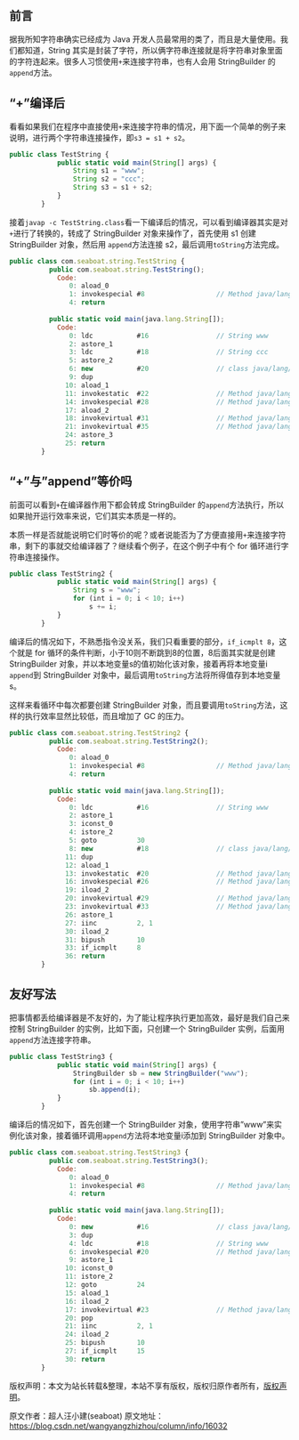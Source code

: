 


## 前言

据我所知字符串确实已经成为 Java 开发人员最常用的类了，而且是大量使用。我们都知道，String 其实是封装了字符，所以俩字符串连接就是将字符串对象里面的字符连起来。很多人习惯使用`+`来连接字符串，也有人会用 StringBuilder 的`append`方法。

## “+”编译后

看看如果我们在程序中直接使用`+`来连接字符串的情况，用下面一个简单的例子来说明，进行两个字符串连接操作，即`s3 = s1 + s2`。

```js 
public class TestString {
            public static void main(String[] args) {
                String s1 = "www";
                String s2 = "ccc";
                String s3 = s1 + s2;
            }
        }
```

接着`javap -c TestString.class`看一下编译后的情况，可以看到编译器其实是对`+`进行了转换的，转成了 StringBuilder 对象来操作了，首先使用 s1 创建 StringBuilder 对象，然后用 `append`方法连接 s2，最后调用`toString`方法完成。


```js 
public class com.seaboat.string.TestString {
          public com.seaboat.string.TestString();
            Code:
               0: aload_0
               1: invokespecial #8                  // Method java/lang/Object."<init>":()V
               4: return
    
          public static void main(java.lang.String[]);
            Code:
               0: ldc           #16                 // String www
               2: astore_1
               3: ldc           #18                 // String ccc
               5: astore_2
               6: new           #20                 // class java/lang/StringBuilder
               9: dup
              10: aload_1
              11: invokestatic  #22                 // Method java/lang/String.valueOf:(Ljava/lang/Object;)Ljava/lang/String;
              14: invokespecial #28                 // Method java/lang/StringBuilder."<init>":(Ljava/lang/String;)V
              17: aload_2
              18: invokevirtual #31                 // Method java/lang/StringBuilder.append:(Ljava/lang/String;)Ljava/lang/StringBuilder;
              21: invokevirtual #35                 // Method java/lang/StringBuilder.toString:()Ljava/lang/String;
              24: astore_3
              25: return
        }
```

## “+”与”append”等价吗

前面可以看到`+`在编译器作用下都会转成 StringBuilder 的`append`方法执行，所以如果抛开运行效率来说，它们其实本质是一样的。

本质一样是否就能说明它们时等价的呢？或者说能否为了方便直接用`+`来连接字符串，剩下的事就交给编译器了？继续看个例子，在这个例子中有个 for 循环进行字符串连接操作。

```js 
public class TestString2 {
            public static void main(String[] args) {
                String s = "www";
                for (int i = 0; i < 10; i++)
                    s += i;
            }
        }
```

编译后的情况如下，不熟悉指令没关系，我们只看重要的部分，`if_icmplt 8`，这个就是 for 循环的条件判断，小于10则不断跳到8的位置，8后面其实就是创建 StringBuilder 对象，并以本地变量s的值初始化该对象，接着再将本地变量i `append`到 StringBuilder 对象中，最后调用`toString`方法将所得值存到本地变量s。

这样来看循环中每次都要创建 StringBuilder 对象，而且要调用`toString`方法，这样的执行效率显然比较低，而且增加了 GC 的压力。

```js 
public class com.seaboat.string.TestString2 {
          public com.seaboat.string.TestString2();
            Code:
               0: aload_0
               1: invokespecial #8                  // Method java/lang/Object."<init>":()V
               4: return
    
          public static void main(java.lang.String[]);
            Code:
               0: ldc           #16                 // String www
               2: astore_1
               3: iconst_0
               4: istore_2
               5: goto          30
               8: new           #18                 // class java/lang/StringBuilder
              11: dup
              12: aload_1
              13: invokestatic  #20                 // Method java/lang/String.valueOf:(Ljava/lang/Object;)Ljava/lang/String;
              16: invokespecial #26                 // Method java/lang/StringBuilder."<init>":(Ljava/lang/String;)V
              19: iload_2
              20: invokevirtual #29                 // Method java/lang/StringBuilder.append:(I)Ljava/lang/StringBuilder;
              23: invokevirtual #33                 // Method java/lang/StringBuilder.toString:()Ljava/lang/String;
              26: astore_1
              27: iinc          2, 1
              30: iload_2
              31: bipush        10
              33: if_icmplt     8
              36: return
        }
```

## 友好写法

把事情都丢给编译器是不友好的，为了能让程序执行更加高效，最好是我们自己来控制 StringBuilder 的实例，比如下面，只创建一个 StringBuilder 实例，后面用`append`方法连接字符串。

```js 
public class TestString3 {
            public static void main(String[] args) {
                StringBuilder sb = new StringBuilder("www");
                for (int i = 0; i < 10; i++)
                    sb.append(i);
            }
        }
```

编译后的情况如下，首先创建一个 StringBuilder 对象，使用字符串”www”来实例化该对象，接着循环调用`append`方法将本地变量i添加到 StringBuilder 对象中。


```js 
public class com.seaboat.string.TestString3 {
          public com.seaboat.string.TestString3();
            Code:
               0: aload_0
               1: invokespecial #8                  // Method java/lang/Object."<init>":()V
               4: return
    
          public static void main(java.lang.String[]);
            Code:
               0: new           #16                 // class java/lang/StringBuilder
               3: dup
               4: ldc           #18                 // String www
               6: invokespecial #20                 // Method java/lang/StringBuilder."<init>":(Ljava/lang/String;)V
               9: astore_1
              10: iconst_0
              11: istore_2
              12: goto          24
              15: aload_1
              16: iload_2
              17: invokevirtual #23                 // Method java/lang/StringBuilder.append:(I)Ljava/lang/StringBuilder;
              20: pop
              21: iinc          2, 1
              24: iload_2
              25: bipush        10
              27: if_icmplt     15
              30: return
        }
```
  
版权声明：本文为站长转载&整理，本站不享有版权，版权归原作者所有，[版权声明](https://gitee.com/hezhiyuan007/java-notes/raw/master/disclaimer.md)。




原文作者：超人汪小建(seaboat) 原文地址：https://blog.csdn.net/wangyangzhizhou/column/info/16032
